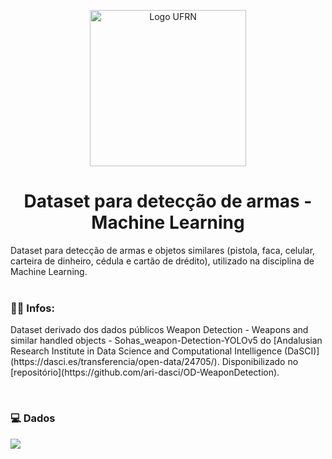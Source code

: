 <!--Banner session-->
<p align="center">
  <img src="https://i.postimg.cc/6qftVLj5/logotipo-ufrn-removebg.png" alt="Logo UFRN" tittle="Logo UFRN" width="250">
</p>

<!--About session-->
<h1 align="center">Dataset para detecção de armas - Machine Learning</h1>

Dataset para detecção de armas e objetos similares (pistola, faca, celular, carteira de dinheiro, cédula e cartão de drédito), utilizado na disciplina de Machine Learning.
<br><br>

<!-- Infos -->
<h3> 👩‍💻 Infos: </h3>
<p> Dataset derivado dos dados públicos Weapon Detection - Weapons and similar handled objects - Sohas_weapon-Detection-YOLOv5 do [Andalusian Research Institute in Data Science and Computational Intelligence (DaSCI)](https://dasci.es/transferencia/open-data/24705/). Disponibilizado no [repositório](https://github.com/ari-dasci/OD-WeaponDetection). </p>

<br>
<!-- Dados -->
<h3> 💻 Dados </h3>
<p align="left">
  <code><img src="https://i.postimg.cc/D02FfpFd/dados-reduzidos.png"></code>
</p><br>


